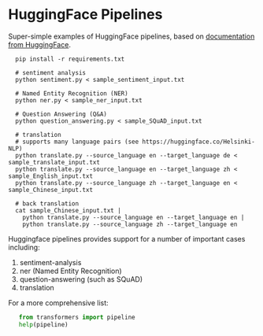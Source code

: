 # HuggingFace Pipelines

Super-simple examples of HuggingFace pipelines, based on <a href="https://huggingface.co/transformers/task_summary.html">documentation from HuggingFace</a>.

```shell 
  pip install -r requirements.txt

  # sentiment analysis
  python sentiment.py < sample_sentiment_input.txt 

  # Named Entity Recognition (NER)
  python ner.py < sample_ner_input.txt

  # Question Answering (Q&A)
  python question_answering.py < sample_SQuAD_input.txt 

  # translation
  # supports many language pairs (see https://huggingface.co/Helsinki-NLP)
  python translate.py --source_language en --target_language de < sample_translate_input.txt 
  python translate.py --source_language en --target_language zh < sample_English_input.txt 
  python translate.py --source_language zh --target_language en < sample_Chinese_input.txt 

  # back translation
  cat sample_Chinese_input.txt |
    python translate.py --source_language en --target_language en | 
    python translate.py --source_language zh --target_language en
```

Huggingface pipelines provides support for a number of important cases including:
<ol>
<li>sentiment-analysis</li>
<li>ner (Named Entity Recognition)</li>
<li>question-answering (such as SQuAD)</li>
<li>translation</li>
</ol>

For a more comprehensive list:

```python
   from transformers import pipeline
   help(pipeline)
```
